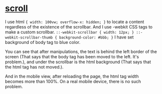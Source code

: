 # [scroll](https://testpolygon.github.io/scroll/)

I use html `{ width: 100vw; overflow-x: hidden; }` to locate a content regardless of the existence of the scrollbar.
And I use -webkit CSS tags to make a custom scrollbar. `::-webkit-scrollbar { width: 12px; } ::-webkit-scrollbar-thumb { background-color: #bbb; }`
I have set background of body tag to blue color.

You can see that after manipulations, the text is behind the left border of the screen (That says that the body tag has been moved to the left. It's problem.), and under the scrollbar is the html background (That says that the html tag has not moved.).

And in the mobile view, after reloading the page, the html tag width becomes more than 100%. On a real mobile device, there is no such problem.

